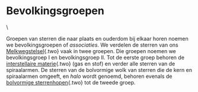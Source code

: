 # Bevolkingsgroepen

\

Groepen van sterren die naar plaats en ouderdom bij elkaar horen noemen
we bevolkingsgroepen of *associaties*. We verdelen de sterren van ons
[Melkwegstelsel](melkwegs.html){.two} vaak in twee groepen. Die groepen
noemen we bevolkingsgroep I en bevolkingsgroep II. Tot de eerste groep
behoren de [interstellaire materie](interste.html){.two} (gas en stof)
en verder alle sterren van de spiraalarmen. De sterren van de bolvormige
wolk van sterren die de kern en spiraalarmen omgeeft, en *halo* wordt
genoemd, behoren evenals de [bolvormige
sterrenhopen](bolvormi.html){.two} tot de tweede groep.
